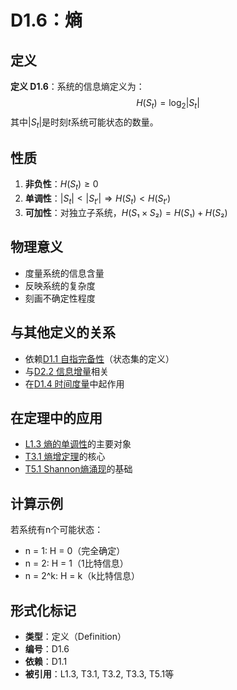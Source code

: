 # D1.6：熵

## 定义

**定义 D1.6**：系统的信息熵定义为：
$$
H(S_t) = \log_2 |S_t|
$$
其中$|S_t|$是时刻$t$系统可能状态的数量。

## 性质

1. **非负性**：$H(S_t) \geq 0$
2. **单调性**：$|S_t| < |S_{t'}| \Rightarrow H(S_t) < H(S_{t'})$
3. **可加性**：对独立子系统，$H(S₁ \times S₂) = H(S₁) + H(S₂)$

## 物理意义

- 度量系统的信息含量
- 反映系统的复杂度
- 刻画不确定性程度

## 与其他定义的关系

- 依赖[D1.1 自指完备性](D1-1-self-referential-completeness.md)（状态集的定义）
- 与[D2.2 信息增量](D2-2-information-increment.md)相关
- 在[D1.4 时间度量](D1-4-time-metric.md)中起作用

## 在定理中的应用

- [L1.3 熵的单调性](L1-3-entropy-monotonicity.md)的主要对象
- [T3.1 熵增定理](T3-1-entropy-increase.md)的核心
- [T5.1 Shannon熵涌现](T5-1-shannon-entropy-emergence.md)的基础

## 计算示例

若系统有n个可能状态：
- n = 1: H = 0（完全确定）
- n = 2: H = 1（1比特信息）
- n = 2^k: H = k（k比特信息）

## 形式化标记

- **类型**：定义（Definition）
- **编号**：D1.6
- **依赖**：D1.1
- **被引用**：L1.3, T3.1, T3.2, T3.3, T5.1等